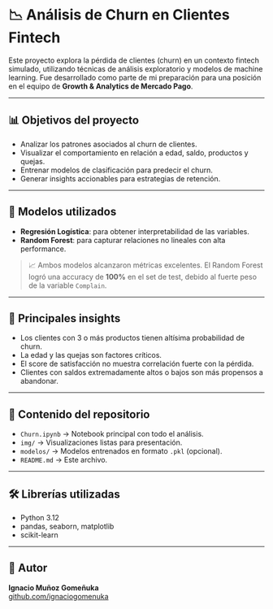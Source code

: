 # 📉 Análisis de Churn en Clientes Fintech

Este proyecto explora la pérdida de clientes (churn) en un contexto fintech simulado, utilizando técnicas de análisis exploratorio y modelos de machine learning. Fue desarrollado como parte de mi preparación para una posición en el equipo de **Growth & Analytics de Mercado Pago**.

---

## 📊 Objetivos del proyecto

- Analizar los patrones asociados al churn de clientes.
- Visualizar el comportamiento en relación a edad, saldo, productos y quejas.
- Entrenar modelos de clasificación para predecir el churn.
- Generar insights accionables para estrategias de retención.

---

## 🧠 Modelos utilizados

- **Regresión Logística**: para obtener interpretabilidad de las variables.
- **Random Forest**: para capturar relaciones no lineales con alta performance.

> 📈 Ambos modelos alcanzaron métricas excelentes. El Random Forest logró una accuracy de **100%** en el set de test, debido al fuerte peso de la variable `Complain`.

---

## 📌 Principales insights

- Los clientes con 3 o más productos tienen altísima probabilidad de churn.
- La edad y las quejas son factores críticos.
- El score de satisfacción no muestra correlación fuerte con la pérdida.
- Clientes con saldos extremadamente altos o bajos son más propensos a abandonar.

---

## 📁 Contenido del repositorio

- `Churn.ipynb` → Notebook principal con todo el análisis.
- `img/` → Visualizaciones listas para presentación.
- `modelos/` → Modelos entrenados en formato `.pkl` (opcional).
- `README.md` → Este archivo.

---

## 🛠️ Librerías utilizadas

- Python 3.12
- pandas, seaborn, matplotlib
- scikit-learn

---

## 🧠 Autor

**Ignacio Muñoz Gomeñuka**  
[github.com/ignaciogomenuka](https://github.com/ignaciogomenuka)
